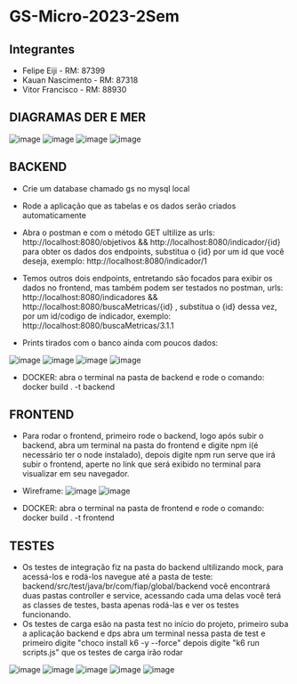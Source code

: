 # GS-Micro-2023-2Sem

## Integrantes
- Felipe Eiji - RM: 87399
- Kauan Nascimento - RM: 87318
- Vitor Francisco - RM: 88930

## DIAGRAMAS DER E MER
![image](https://github.com/kauanNas/GS-Micro-2023-2Sem/assets/101115741/32210a11-e8da-45aa-87d3-7226fb848d00)
![image](https://github.com/kauanNas/GS-Micro-2023-2Sem/assets/101115741/243f9cee-8440-4b1c-93ef-798588f8f76c)
![image](https://github.com/kauanNas/GS-Micro-2023-2Sem/assets/101115741/50c294c1-35d5-450e-a7c8-b1b22a4b3b1e)
![image](https://github.com/kauanNas/GS-Micro-2023-2Sem/assets/101115741/bcd50e85-751f-485f-a32d-0eb2df56301f)


## BACKEND
- Crie um database chamado gs no mysql local
- Rode a aplicação que as tabelas e os dados serão criados automaticamente
- Abra o postman e com o método GET ultilize as urls: http://localhost:8080/objetivos && http://localhost:8080/indicador/{id} para obter os dados dos endpoints, substitua o {id} por um id que você deseja, exemplo: http://localhost:8080/indicador/1
- Temos outros dois endpoints, entretando são focados para exibir os dados no frontend, mas também podem ser testados no postman, urls: http://localhost:8080/indicadores &&  http://localhost:8080/buscaMetricas/{id} , substitua o {id} dessa vez, por um id/codigo de indicador, exemplo: http://localhost:8080/buscaMetricas/3.1.1

- Prints tirados com o banco ainda com poucos dados:

![image](https://github.com/kauanNas/GS-Micro-2023-2Sem/assets/101115741/1c7e0ac5-1aaa-4d49-aec8-4614414d42e4)
![image](https://github.com/kauanNas/GS-Micro-2023-2Sem/assets/101115741/696b051c-d39c-439f-bc7b-f0e37b5ad6a4) 
![image](https://github.com/kauanNas/GS-Micro-2023-2Sem/assets/101115741/28d3d0a4-fd6e-4410-83b0-fba272b5ebb8)
![image](https://github.com/kauanNas/GS-Micro-2023-2Sem/assets/101115741/7c04a1bf-0f4f-4beb-b17a-1c6f7abafc61)

- DOCKER: abra o terminal na pasta de backend e rode o comando: docker build . -t backend 

## FRONTEND
- Para rodar o frontend, primeiro rode o backend, logo após subir o backend, abra um terminal na pasta do frontend e digite npm i(é necessário ter o node instalado), depois digite npm run serve que irá subir o frontend, aperte no link que será exibido no terminal para visualizar em seu navegador.

- Wireframe:
![image](https://github.com/kauanNas/GS-Micro-2023-2Sem/assets/101115741/8a9ccd2b-22e5-41cd-b334-83e119a9dd26)
![image](https://github.com/kauanNas/GS-Micro-2023-2Sem/assets/101115741/eb84a788-a6a4-4683-b2bb-4f23001ae218)

- DOCKER: abra o terminal na pasta de frontend e rode o comando: docker build . -t frontend 


## TESTES
- Os testes de integração fiz na pasta do backend ultilizando mock, para acessá-los e rodá-los navegue até a pasta de teste: backend/src/test/java/br/com/fiap/global/backend você encontrará duas pastas controller e service, acessando cada uma delas você terá as classes de testes, basta apenas rodá-las e ver os testes funcionando.
- Os testes de carga esão na pasta test no início do projeto, primeiro suba a aplicação backend e dps abra um terminal nessa pasta de test e primeiro digite "choco install k6 -y --force" depois digite "k6 run scripts.js" que os testes de carga irão rodar 

![image](https://github.com/kauanNas/GS-Micro-2023-2Sem/assets/101115741/42979f68-f208-4562-83c4-6760d6d2ad66)
![image](https://github.com/kauanNas/GS-Micro-2023-2Sem/assets/101115741/353290f8-d838-43fa-bb8c-2a1210cf6643)
![image](https://github.com/kauanNas/GS-Micro-2023-2Sem/assets/101115741/750b144c-07c2-4510-9c7a-faaef6f0b13a)
![image](https://github.com/kauanNas/GS-Micro-2023-2Sem/assets/101115741/a9cfa1b9-9e1a-4731-8fcf-8cbed4f1439c)
![image](https://github.com/kauanNas/GS-Micro-2023-2Sem/assets/101115741/0ee04693-4b48-4222-aa6c-7ccd31a1519f)

